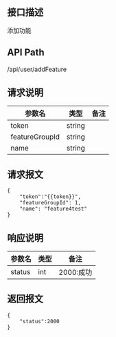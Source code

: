## 接口描述
添加功能
## API Path
/api/user/addFeature
## 请求说明
|参数名   |类型    |备注             |
|---------|--------|-----------------|
|token    |string  |                 |
|featureGroupId |string  |                 |
|name     |string  |                 |
## 请求报文
    {
        "token":"{{token}}",
        "featureGroupId": 1,
        "name": "feature4test"
    }
## 响应说明
|参数名   |类型    |备注             |
|---------|--------|-----------------|
|status   |int     |2000:成功        |
## 返回报文
	{
		"status":2000	
	}
